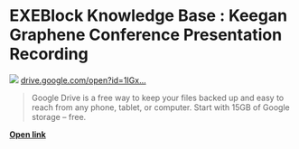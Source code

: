 # EXEBlock Knowledge Base : Keegan Graphene Conference Presentation Recording

![](https://accounts.google.com/favicon.ico) [drive.google.com/open?id=1IGx…](https://drive.google.com/open?id=1IGxr7aZhcUoMJ177FxnL_3PC7XhWy7vX)

> Google Drive is a free way to keep your files backed up and easy to reach from any phone, tablet, or computer. Start with 15GB of Google storage – free.

[**Open link**](https://drive.google.com/open?id=1IGxr7aZhcUoMJ177FxnL_3PC7XhWy7vX)

